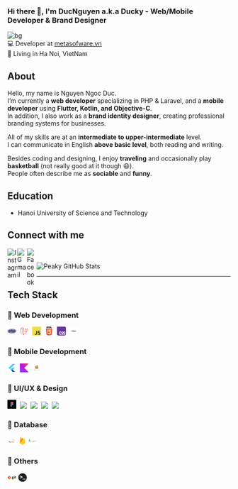 ### Hi there 👋, I'm DucNguyen a.k.a Ducky - Web/Mobile Developer & Brand Designer

![bg](https://user-images.githubusercontent.com/84781644/126588914-1a390dbd-3b14-484d-99e0-be2990671b7e.png)  
💻 Developer at [metasofware.vn](https://metasoftware.vn/)  
📍 Living in Ha Noi, VietNam

## About  
Hello, my name is Nguyen Ngoc Duc.  
I’m currently a **web developer** specializing in PHP & Laravel, and a **mobile developer** using **Flutter, Kotlin, and Objective-C**.  
In addition, I also work as a **brand identity designer**, creating professional branding systems for businesses.

All of my skills are at an **intermediate to upper-intermediate** level.  
I can communicate in English **above basic level**, both reading and writing.

Besides coding and designing, I enjoy **traveling** and occasionally play **basketball** (not really good at it though 😄).  
People often describe me as **sociable** and **funny**.

## Education  
- Hanoi University of Science and Technology

## Connect with me    
<a target="_blank" href="https://www.instagram.com/ducky.metasoft/">
  <img align="left" alt="Instagram" width="22px" src="https://cdn.jsdelivr.net/npm/simple-icons@v3/icons/instagram.svg" />
</a>
<a target="_blank" href="mailto:mailto:ngocduc.bk.hust@gmail.com">
  <img align="left" alt="Gmail" width="22px" src="https://cdn.jsdelivr.net/npm/simple-icons@v3/icons/gmail.svg" />
</a>
<a target="_blank" href="https://www.facebook.com/Ducky.MetaSoft">
  <img align="left" alt="Facebook" width="22px" src="https://cdn.jsdelivr.net/npm/simple-icons@v3/icons/facebook.svg" />
</a>

<br/>

![Peaky GitHub Stats](https://github-readme-stats.vercel.app/api?username=nguyenngocduc0027&show_icons=true)

---

## Tech Stack

### 🔹 Web Development  
<img height="20" src="https://raw.githubusercontent.com/github/explore/main/topics/php/php.png" />&nbsp;
<img height="20" src="https://raw.githubusercontent.com/github/explore/main/topics/laravel/laravel.png" />&nbsp;
<img height="20" src="https://raw.githubusercontent.com/github/explore/main/topics/javascript/javascript.png" />&nbsp;
<img height="20" src="https://raw.githubusercontent.com/github/explore/main/topics/html/html.png" />&nbsp;
<img height="20" src="https://raw.githubusercontent.com/github/explore/main/topics/css/css.png" />&nbsp;
<img height="20" src="https://raw.githubusercontent.com/github/explore/main/topics/jquery/jquery.png" />

### 🔹 Mobile Development  
<img height="20" src="https://raw.githubusercontent.com/github/explore/main/topics/flutter/flutter.png" />&nbsp;
<img height="20" src="https://raw.githubusercontent.com/github/explore/main/topics/kotlin/kotlin.png" />&nbsp;
<img height="20" src="https://raw.githubusercontent.com/github/explore/main/topics/objective-c/objective-c.png" />

### 🔹 UI/UX & Design  
<img height="20" src="https://raw.githubusercontent.com/github/explore/main/topics/figma/figma.png" />&nbsp;
<img height="20" src="https://raw.githubusercontent.com/github/explore/main/topics/adobe-xd/adobe-xd.png" />&nbsp;
<img height="20" src="https://raw.githubusercontent.com/github/explore/main/topics/adobe-illustrator/adobe-illustrator.png" />&nbsp;
<img height="20" src="https://raw.githubusercontent.com/github/explore/main/topics/adobe-photoshop/adobe-photoshop.png" />&nbsp;
<img height="20" src="https://raw.githubusercontent.com/github/explore/main/topics/adobe-indesign/adobe-indesign.png" />

### 🔹 Database  
<img height="20" src="https://raw.githubusercontent.com/github/explore/main/topics/mysql/mysql.png" />  
<img height="20" src="https://raw.githubusercontent.com/github/explore/main/topics/firebase/firebase.png" />  
<img height="20" src="https://raw.githubusercontent.com/github/explore/main/topics/mongodb/mongodb.png" />  

### 🔹 Others  
<img height="20" src="https://raw.githubusercontent.com/github/explore/main/topics/git/git.png" />  
<img height="20" src="https://raw.githubusercontent.com/github/explore/main/topics/terminal/terminal.png" />  

